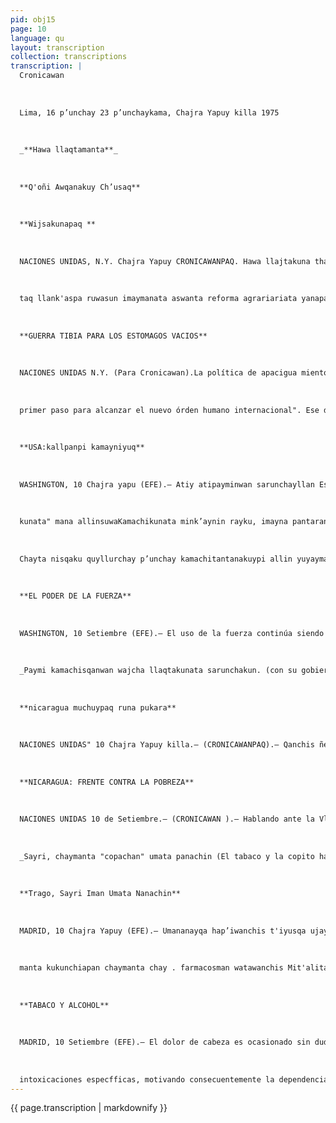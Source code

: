 ```yaml
---
pid: obj15
page: 10
language: qu
layout: transcription
collection: transcriptions
transcription: |
  Cronicawan
  
  
  
  Lima, 16 p’unchay 23 p’unchaykama, Chajra Yapuy killa 1975
  
  
  
  _**Hawa llaqtamanta**_
  
  
  
  **Q'oñi Awqanakuy Ch’usaq**
  
  
  
  **Wijsakunapaq **
  
  
  
  NACIONES UNIDAS, N.Y. Chajra Yapuy CRONICAWANPAQ. Hawa llajtakuna thasnuy política "puchukan chiri awqata, icha mana q’oñi awqayta pisipasqa teqsimuyupi chhaynatan sutichan Ñaciones Unidaspi dominicano arariwa Alfonso Moreno Martinez. Chaymanta, nillasqataq ONU tantanakuypi iñispa "kay musoq hawa llajta pura económico ñegenpi". Chay mirachiyqa tawnamantan chaywanmi atipasun kay ñawpaqen thaskiywan. Chaymanta sumaj manta hap’isun qhapaq llaj
  
  
  
  taq llank'aspa ruwasun imaymanata aswanta reforma agrariariata yanapaspa chaymanta chaninmanta rakinakunanchispaq hunt'ayninchispag chay manta munaykunapaq. Materias Primasmanta rimaspataq nin: "pisipasqa llajtakunamanqa manas yuyay q’ochoy kanmanchu sumaj ñawi killa qhaway wayllarta allpan chiskunata hatun t'oqokunamanta ch’ipasqa chaytan saqesqaku chukunchis orqoq maquinariakuna mana kapusqanta apaspa; ichakanku tecnico yuyayniyoq chaymanta qolqeyuq llajta qhapaqninchis sik'inanta kayninchista chaywankupaq.
  
  
  
  **GUERRA TIBIA PARA LOS ESTOMAGOS VACIOS**
  
  
  
  NACIONES UNIDAS N.Y. (Para Cronicawan).La política de apacigua miento internacional "puso fin a la guerra fría, pero continúa la guerra tibia de los estómagos vacios en el mundo subdesarrollado" afirmó hoy en las Naciones Unidas el Embajador dominicano Alfonso Moreno Martinez Asimismo, durante su intervención en el debate general de la Asamblea extraordinaria de la ONUafirmó que "el nuevo orden económico internacional debe ser sólo el
  
  
  
  primer paso para alcanzar el nuevo órden humano internacional". Ese desarrollo debe apoyarse en el aprovechamiento eficaz de los propios recursos naturales y el reordenamiento de la economía, mediante la ejecución y ampliación de, la reforma agraria y otras necesarias para logran una justa redistribución de ingresos y oportunidades Refiriéndose al problema de las materias primas afirmó que "a los países subdesarrollados no nos place imaginar nuestras tierras como un paisaje lunar lleno de cráteres, dejados por la maquinaria extractiva de aquellos que no tenían nuestros recursos naturales, pero si, los conocimientos técnicos y el capital para explotar
  
  
  
  **USA:kallpanpi kamayniyuq**
  
  
  
  WASHINGTON, 10 Chajra yapu (EFE).— Atiy atipayminwan sarunchayllan Estados Unidospa, hawa runamasinwan rimanakuynin chaymi ñawpamanta kamachikuynin karan, aswan wakin runantaq chaywan q’ochukunku. Icha chay aswan askha runallantaq nin: Estados Unidosqa manas umachanmanchu "mosoq kawsaq
  
  
  
  kunata" mana allinsuwaKamachikunata mink’aynin rayku, imayna pantaranku Vietnam del Surwan. "Estados Unidos sapa pachajmanta pisqa chunka runa yuyaychan chhaynata nispa: Estados Unidosqa awqaqkunata chakinta sayachinman sichus mink’anchiskunata pisi kallpa kayninpi churanakuyta munaqtinku" Chaymanta nillankutaq: "Mayninpitaq amachananchis munaspa mana chitapas manaraq comunischaycha kanman ima millaymanta".
  
  
  
  Chayta nisqaku quyllurchay p’unchay kamachitantanakuypi allin yuyaymanta mirachinapaq q’ayamanta hawa llajta rimanakuyninpi Estados Unidospa.
  
  
  
  **EL PODER DE LA FUERZA**
  
  
  
  WASHINGTON, 10 Setiembre (EFE).— El uso de la fuerza continúa siendo instrumento primordial de la política exterior de Estados Unidos con el munaspa maygen kama haneplicito de un secton takuna llalliruananchispa, mayoritario de la ciudadanía. Pero esa misma mayo ría piensa que Estados Unidos no debe comprometer "nuevas vidas" a cambio de la lealtad de Gobiernos corruptos, como fue el caso de Vietnamdel Sur. "Un cincuenta por ciento de la ciudadanía norteamericana sigue pen sando que "Estados Unidos puede pararles los pies a aquellos agresores que pretendan hacerse con nuestros aliados más débiles". Luego "a veces hay que apoyar a un gobierno que no nos guste pues un triunfo comunista sería peor". Fue al inaugurarse hoy miércoles en el Congreso una serie de audiencias encaminadas a delinear el desarrollo ideal de la futura política exterior de ¡Estados Unidos.
  
  
  
  _Paymi kamachisqanwan wajcha llaqtakunata sarunchakun. (con su gobierno subyuga a los pueblos pobres) _
  
  
  
  **nicaragua muchuypaq runa pukara**
  
  
  
  NACIONES UNIDAS" 10 Chajra Yapuy killa.— (CRONICAWANPAQ).— Qanchis ñeqen —AsambleaEspecial de las Naciones Unidaspi, Nicaragua suyuq arariwan, Guillermo Sevilla Sacasa, tantanakuqkunata mañakun: llank’anapaq runa pukarata muchuy yarqay wisch’unapaq. Chaymanta nillantaq Sevilla Sacasa, pichasunchis tukuy hark’akuna Kinsa Teqsimuyuq Llajtakuna qhapaqchakuynin pisipachiy munaqkunata. Nillantaq Nicaragua suyu arariwan huj mosoq economico ñeqen llajtakunawan chaymanta che qaqmanta p’aqmanapaq kamachi umallikunapi. Chaymanta arariwanpa amachakuynin 77 llajtakuna No Alineados sunturman. Nicaragua suyu kamachiñataq nin: Ñawpaq ñeqen económico kamachikunata hap’inanchispunis allin sumaj kasqanku rayku.
  
  
  
  **NICARAGUA: FRENTE CONTRA LA POBREZA**
  
  
  
  NACIONES UNIDAS 10 de Setiembre.— (CRONICAWAN ).— Hablando ante la VlAsamblea especial de las Naciones Unidas, el Embajador de Nicaragua, Guillermo Sevilla Sacasa, pidió hoy a los participantes la "Construcción de un Frente contra la pobreza". Es preciso añadió —Anadio Sevilla Sacasa, barrer todos los obstáculos que impiden el desarrollo económico de los países del Terces Mundo El Embajador de Nicaragua dijo luego que el establecimiento de un Nuevo Orden Económico Internacional debería tener como objetivo el facilitar también una participación Real de las Naciones en los Centros de decisión. Reiterando el apoyo de su delegación al Programa del Grupo "de los 77" países No Alineados, el representante nicaraguense dijo, sin embargo, que sería necesario también conservar aquellos elementos del Orden Económico anterior que se han revelado positivos.
  
  
  
  _Sayri, chaymanta "copachan" umata panachin (El tabaco y la copito hacen doler la la cabeza). _
  
  
  
  **Trago, Sayri Iman Umata Nanachin**
  
  
  
  MADRID, 10 Chajra Yapuy (EFE).— Umananayqa hap’iwanchis t'iyusqa ujaymanta chaymanta nisu hamatu q’osñichiymantawa, chaytan willakun "Ya"mit'ali. Waqaycholokunapas hamutuwan anchatas punkichin tutumanchispa "vasos sanguineoskunata", chaysi nanayta qallarichin. Kay uma nanaykuna hampikuyqa , analgesicokunawanqa mana allin
  
  
  
  manta kukunchiapan chaymanta chay . farmacosman watawanchis Mit'alitaq nin: chay umananaykunas kanman huj onqoykuna samanpana chaymanta amachawanchis hampikamayoqkunawan qhawachikunanchispaq cheqaqmanta intracraneal yurinta yachanapaq.
  
  
  
  **TABACO Y ALCOHOL**
  
  
  
  MADRID, 10 Setiembre (EFE).— El dolor de cabeza es ocasionado sin duda por el consumo ilimitado de alcohol y tabaco, según publica el diario matutino "YaTanto el alcohol y el tabaco provocan la dilatación de los vasos sanguineos del cerebro, dando origen a la sensación de dolor. La cura de este tipo de cefáleas a base de analgési cos puede ocasionar
  
  
  
  intoxicaciones especfficas, motivando consecuentemente la dependencia de aquellos fármacos. El articulista considera que el dolor de cabeza es un signo de otras perturbaciones como enfermedad especffica y recomienda inspecciones médicas que determinen su origen intracraneal.
---
```


{{ page.transcription | markdownify }}
